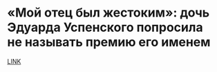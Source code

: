 # «Мой отец был жестоким»: дочь Эдуарда Успенского попросила не называть премию его именем



[LINK](https://varlamov.ru/3905420.html)